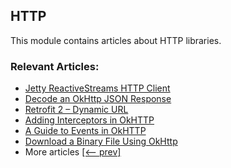 ## HTTP

This module contains articles about HTTP libraries.

### Relevant Articles: 

- [Jetty ReactiveStreams HTTP Client](https://www.surya.com/jetty-reactivestreams-http-client)
- [Decode an OkHttp JSON Response](https://www.surya.com/okhttp-json-response)
- [Retrofit 2 – Dynamic URL](https://www.surya.com/retrofit-dynamic-url)
- [Adding Interceptors in OkHTTP](https://www.surya.com/java-okhttp-interceptors)
- [A Guide to Events in OkHTTP](https://www.surya.com/java-okhttp-events)
- [Download a Binary File Using OkHttp](https://www.surya.com/java-okhttp-download-binary-file)
- More articles [[<-- prev]](/libraries-http)

